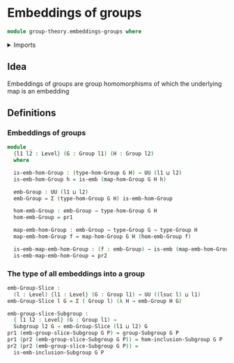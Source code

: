 # Embeddings of groups

```agda
module group-theory.embeddings-groups where
```

<details><summary>Imports</summary>

```agda
open import foundation.dependent-pair-types
open import foundation.embeddings
open import foundation.universe-levels

open import group-theory.groups
open import group-theory.homomorphisms-groups
open import group-theory.subgroups
```

</details>

## Idea

Embeddings of groups are group homomorphisms of which the underlying map is an
embedding

## Definitions

### Embeddings of groups

```agda
module _
  {l1 l2 : Level} (G : Group l1) (H : Group l2)
  where

  is-emb-hom-Group : (type-hom-Group G H) → UU (l1 ⊔ l2)
  is-emb-hom-Group h = is-emb (map-hom-Group G H h)

  emb-Group : UU (l1 ⊔ l2)
  emb-Group = Σ (type-hom-Group G H) is-emb-hom-Group

  hom-emb-Group : emb-Group → type-hom-Group G H
  hom-emb-Group = pr1

  map-emb-hom-Group : emb-Group → type-Group G → type-Group H
  map-emb-hom-Group f = map-hom-Group G H (hom-emb-Group f)

  is-emb-map-emb-hom-Group : (f : emb-Group) → is-emb (map-emb-hom-Group f)
  is-emb-map-emb-hom-Group = pr2
```

### The type of all embeddings into a group

```agda
emb-Group-Slice :
  (l : Level) {l1 : Level} (G : Group l1) → UU ((lsuc l) ⊔ l1)
emb-Group-Slice l G = Σ ( Group l) (λ H → emb-Group H G)

emb-group-slice-Subgroup :
  { l1 l2 : Level} (G : Group l1) →
  Subgroup l2 G → emb-Group-Slice (l1 ⊔ l2) G
pr1 (emb-group-slice-Subgroup G P) = group-Subgroup G P
pr1 (pr2 (emb-group-slice-Subgroup G P)) = hom-inclusion-Subgroup G P
pr2 (pr2 (emb-group-slice-Subgroup G P)) =
  is-emb-inclusion-Subgroup G P
```
